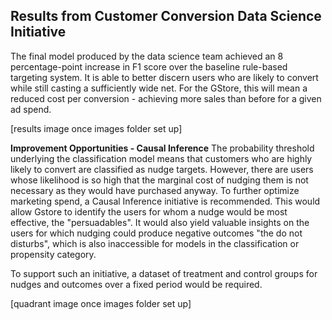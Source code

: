 ## Results from Customer Conversion Data Science Initiative
The final model produced by the data science team achieved an 8 percentage-point increase in F1 score over the baseline rule-based targeting system. It is able to better discern users who are likely to convert while still casting a sufficiently wide net. For the GStore, this will mean a reduced cost per conversion - achieving more sales than before for a given ad spend. 

[results image once images folder set up]

**Improvement Opportunities - Causal Inference**
The probability threshold underlying the classification model means that customers who are highly likely to convert are classified as nudge targets. However, there are users whose likelihood is so high that the marginal cost of nudging them is not necessary as they would have purchased anyway. 
To further optimize marketing spend, a Causal Inference initiative is recommended. This would allow Gstore to identify the users for whom a nudge would be most effective, the "persuadables". It would also yield valuable insights on the users for which nudging could produce negative outcomes "the do not disturbs", which is also inaccessible for models in the classification or propensity category.

To support such an initiative, a dataset of treatment and control groups for nudges and outcomes over a fixed period would be required. 

[quadrant image once images folder set up]